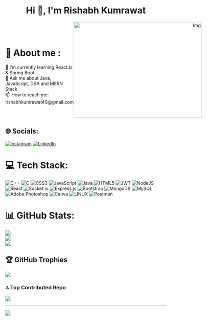 <h1 align="center">Hi 👋, I'm Rishabh Kumrawat</h1>

<div style="display: flex; align-items: center;">
    <div style="flex: 1;">
        <h1>💫 About me :</h1>
🌱 I’m currently learning ReactJs & Spring Boot<br>💬 Ask me about Java, JavaScript, DSA and MERN Stack<br>📫 How to reach me: rishabhkumrawat40@gmail.com
    </div>
    <div style="flex: 1; text-align: right;">
       <img src="https://cdn.dribbble.com/users/1162077/screenshots/3848914/programmer.gif" alt="Img" height=300px width=400px/>
    </div>
</div>

<p align='right'></p>
</div>


## 🌐 Socials:
[![Instagram](https://img.shields.io/badge/Instagram-%23E4405F.svg?logo=Instagram&logoColor=white)](https://www.instagram.com/rishi_kumrawat_/) [![LinkedIn](https://img.shields.io/badge/LinkedIn-%230077B5.svg?logo=linkedin&logoColor=white)](https://linkedin.com/in/rishabh-kumrawat) 

# 💻 Tech Stack:
![C++](https://img.shields.io/badge/c++-%2300599C.svg?style=for-the-badge&logo=c%2B%2B&logoColor=white) ![C](https://img.shields.io/badge/c-%2300599C.svg?style=for-the-badge&logo=c&logoColor=white) ![CSS3](https://img.shields.io/badge/css3-%231572B6.svg?style=for-the-badge&logo=css3&logoColor=white) ![JavaScript](https://img.shields.io/badge/javascript-%23323330.svg?style=for-the-badge&logo=javascript&logoColor=%23F7DF1E) ![Java](https://img.shields.io/badge/java-%23ED8B00.svg?style=for-the-badge&logo=java&logoColor=white) ![HTML5](https://img.shields.io/badge/html5-%23E34F26.svg?style=for-the-badge&logo=html5&logoColor=white) ![JWT](https://img.shields.io/badge/JWT-black?style=for-the-badge&logo=JSON%20web%20tokens) ![NodeJS](https://img.shields.io/badge/node.js-6DA55F?style=for-the-badge&logo=node.js&logoColor=white) ![React](https://img.shields.io/badge/react-%2320232a.svg?style=for-the-badge&logo=react&logoColor=%2361DAFB) ![Socket.io](https://img.shields.io/badge/Socket.io-black?style=for-the-badge&logo=socket.io&badgeColor=010101) ![Express.js](https://img.shields.io/badge/express.js-%23404d59.svg?style=for-the-badge&logo=express&logoColor=%2361DAFB) ![Bootstrap](https://img.shields.io/badge/bootstrap-%23563D7C.svg?style=for-the-badge&logo=bootstrap&logoColor=white) ![MongoDB](https://img.shields.io/badge/MongoDB-%234ea94b.svg?style=for-the-badge&logo=mongodb&logoColor=white) ![MySQL](https://img.shields.io/badge/mysql-%2300f.svg?style=for-the-badge&logo=mysql&logoColor=white) ![Adobe Photoshop](https://img.shields.io/badge/adobephotoshop-%2331A8FF.svg?style=for-the-badge&logo=adobephotoshop&logoColor=white) ![Canva](https://img.shields.io/badge/Canva-%2300C4CC.svg?style=for-the-badge&logo=Canva&logoColor=white) ![LINUX](https://img.shields.io/badge/Linux-FCC624?style=for-the-badge&logo=linux&logoColor=black) ![Postman](https://img.shields.io/badge/Postman-FF6C37?style=for-the-badge&logo=postman&logoColor=white)
# 📊 GitHub Stats:
![](https://github-readme-stats.vercel.app/api?username=rishikumrawat02&theme=flag-india&hide_border=false&include_all_commits=true&count_private=true)<br/>
![](https://github-readme-streak-stats.herokuapp.com/?user=rishikumrawat02&theme=flag-india&hide_border=false)<br/>
![](https://github-readme-stats.vercel.app/api/top-langs/?username=rishikumrawat02&theme=flag-india&hide_border=false&include_all_commits=true&count_private=true&layout=compact)

## 🏆 GitHub Trophies
![](https://github-profile-trophy.vercel.app/?username=rishikumrawat02&theme=algolia&no-frame=false&no-bg=true&margin-w=4)


### 🔝 Top Contributed Repo
![](https://github-contributor-stats.vercel.app/api?username=rishikumrawat02&limit=5&theme=chalk&combine_all_yearly_contributions=true)


---
[![](https://visitcount.itsvg.in/api?id=rishikumrawat02&icon=0&color=0)](https://visitcount.itsvg.in)

<!-- Proudly created with GPRM ( https://gprm.itsvg.in ) -->

